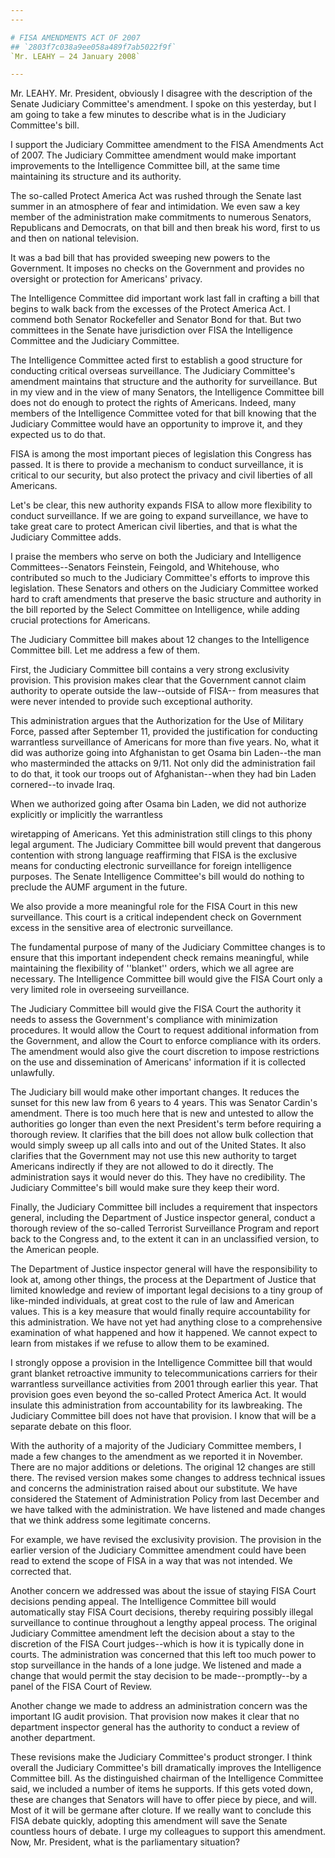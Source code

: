 ```yaml
---
---

# FISA AMENDMENTS ACT OF 2007
## `2803f7c038a9ee058a489f7ab5022f9f`
`Mr. LEAHY — 24 January 2008`

---
```



Mr. LEAHY. Mr. President, obviously I disagree with the description 
of the Senate Judiciary Committee's amendment. I spoke on this 
yesterday, but I am going to take a few minutes to describe what is in 
the Judiciary Committee's bill.

I support the Judiciary Committee amendment to the FISA Amendments 
Act of 2007. The Judiciary Committee amendment would make important 
improvements to the Intelligence Committee bill, at the same time 
maintaining its structure and its authority.

The so-called Protect America Act was rushed through the Senate last 
summer in an atmosphere of fear and intimidation. We even saw a key 
member of the administration make commitments to numerous Senators, 
Republicans and Democrats, on that bill and then break his word, first 
to us and then on national television.

It was a bad bill that has provided sweeping new powers to the 
Government. It imposes no checks on the Government and provides no 
oversight or protection for Americans' privacy.

The Intelligence Committee did important work last fall in crafting a 
bill that begins to walk back from the excesses of the Protect America 
Act. I commend both Senator Rockefeller and Senator Bond for that. But 
two committees in the Senate have jurisdiction over FISA the 
Intelligence Committee and the Judiciary Committee.

The Intelligence Committee acted first to establish a good structure 
for conducting critical overseas surveillance. The Judiciary 
Committee's amendment maintains that structure and the authority for 
surveillance. But in my view and in the view of many Senators, the 
Intelligence Committee bill does not do enough to protect the rights of 
Americans. Indeed, many members of the Intelligence Committee voted for 
that bill knowing that the Judiciary Committee would have an 
opportunity to improve it, and they expected us to do that.

FISA is among the most important pieces of legislation this Congress 
has passed. It is there to provide a mechanism to conduct surveillance, 
it is critical to our security, but also protect the privacy and civil 
liberties of all Americans.

Let's be clear, this new authority expands FISA to allow more 
flexibility to conduct surveillance. If we are going to expand 
surveillance, we have to take great care to protect American civil 
liberties, and that is what the Judiciary Committee adds.

I praise the members who serve on both the Judiciary and Intelligence 
Committees--Senators Feinstein, Feingold, and Whitehouse, who 
contributed so much to the Judiciary Committee's efforts to improve 
this legislation. These Senators and others on the Judiciary Committee 
worked hard to craft amendments that preserve the basic structure and 
authority in the bill reported by the Select Committee on Intelligence, 
while adding crucial protections for Americans.

The Judiciary Committee bill makes about 12 changes to the 
Intelligence Committee bill. Let me address a few of them.

First, the Judiciary Committee bill contains a very strong 
exclusivity provision. This provision makes clear that the Government 
cannot claim authority to operate outside the law--outside of FISA--
from measures that were never intended to provide such exceptional 
authority.

This administration argues that the Authorization for the Use of 
Military Force, passed after September 11, provided the justification 
for conducting warrantless surveillance of Americans for more than five 
years. No, what it did was authorize going into Afghanistan to get 
Osama bin Laden--the man who masterminded the attacks on 9/11. Not only 
did the administration fail to do that, it took our troops out of 
Afghanistan--when they had bin Laden cornered--to invade Iraq.

When we authorized going after Osama bin Laden, we did not authorize 
explicitly or implicitly the warrantless


wiretapping of Americans. Yet this administration still clings to this 
phony legal argument. The Judiciary Committee bill would prevent that 
dangerous contention with strong language reaffirming that FISA is the 
exclusive means for conducting electronic surveillance for foreign 
intelligence purposes. The Senate Intelligence Committee's bill would 
do nothing to preclude the AUMF argument in the future.

We also provide a more meaningful role for the FISA Court in this new 
surveillance. This court is a critical independent check on Government 
excess in the sensitive area of electronic surveillance.

The fundamental purpose of many of the Judiciary Committee changes is 
to ensure that this important independent check remains meaningful, 
while maintaining the flexibility of ''blanket'' orders, which we all 
agree are necessary. The Intelligence Committee bill would give the 
FISA Court only a very limited role in overseeing surveillance.

The Judiciary Committee bill would give the FISA Court the authority 
it needs to assess the Government's compliance with minimization 
procedures. It would allow the Court to request additional information 
from the Government, and allow the Court to enforce compliance with its 
orders. The amendment would also give the court discretion to impose 
restrictions on the use and dissemination of Americans' information if 
it is collected unlawfully.

The Judiciary bill would make other important changes. It reduces the 
sunset for this new law from 6 years to 4 years. This was Senator 
Cardin's amendment. There is too much here that is new and untested to 
allow the authorities go longer than even the next President's term 
before requiring a thorough review. It clarifies that the bill does not 
allow bulk collection that would simply sweep up all calls into and out 
of the United States. It also clarifies that the Government may not use 
this new authority to target Americans indirectly if they are not 
allowed to do it directly. The administration says it would never do 
this. They have no credibility. The Judiciary Committee's bill would 
make sure they keep their word.


Finally, the Judiciary Committee bill includes a requirement that 
inspectors general, including the Department of Justice inspector 
general, conduct a thorough review of the so-called Terrorist 
Surveillance Program and report back to the Congress and, to the extent 
it can in an unclassified version, to the American people.

The Department of Justice inspector general will have the 
responsibility to look at, among other things, the process at the 
Department of Justice that limited knowledge and review of important 
legal decisions to a tiny group of like-minded individuals, at great 
cost to the rule of law and American values. This is a key measure that 
would finally require accountability for this administration. We have 
not yet had anything close to a comprehensive examination of what 
happened and how it happened. We cannot expect to learn from mistakes 
if we refuse to allow them to be examined.

I strongly oppose a provision in the Intelligence Committee bill that 
would grant blanket retroactive immunity to telecommunications carriers 
for their warrantless surveillance activities from 2001 through earlier 
this year. That provision goes even beyond the so-called Protect 
America Act. It would insulate this administration from accountability 
for its lawbreaking. The Judiciary Committee bill does not have that 
provision. I know that will be a separate debate on this floor.

With the authority of a majority of the Judiciary Committee members, 
I made a few changes to the amendment as we reported it in November. 
There are no major additions or deletions. The original 12 changes are 
still there. The revised version makes some changes to address 
technical issues and concerns the administration raised about our 
substitute. We have considered the Statement of Administration Policy 
from last December and we have talked with the administration. We have 
listened and made changes that we think address some legitimate 
concerns.

For example, we have revised the exclusivity provision. The provision 
in the earlier version of the Judiciary Committee amendment could have 
been read to extend the scope of FISA in a way that was not intended. 
We corrected that.

Another concern we addressed was about the issue of staying FISA 
Court decisions pending appeal. The Intelligence Committee bill would 
automatically stay FISA Court decisions, thereby requiring possibly 
illegal surveillance to continue throughout a lengthy appeal process. 
The original Judiciary Committee amendment left the decision about a 
stay to the discretion of the FISA Court judges--which is how it is 
typically done in courts. The administration was concerned that this 
left too much power to stop surveillance in the hands of a lone judge. 
We listened and made a change that would permit the stay decision to be 
made--promptly--by a panel of the FISA Court of Review.

Another change we made to address an administration concern was the 
important IG audit provision. That provision now makes it clear that no 
department inspector general has the authority to conduct a review of 
another department.

These revisions make the Judiciary Committee's product stronger. I 
think overall the Judiciary Committee's bill dramatically improves the 
Intelligence Committee bill. As the distinguished chairman of the 
Intelligence Committee said, we included a number of items he supports. 
If this gets voted down, these are changes that Senators will have to 
offer piece by piece, and will. Most of it will be germane after 
cloture. If we really want to conclude this FISA debate quickly, 
adopting this amendment will save the Senate countless hours of debate. 
I urge my colleagues to support this amendment. Now, Mr. President, 
what is the parliamentary situation?
